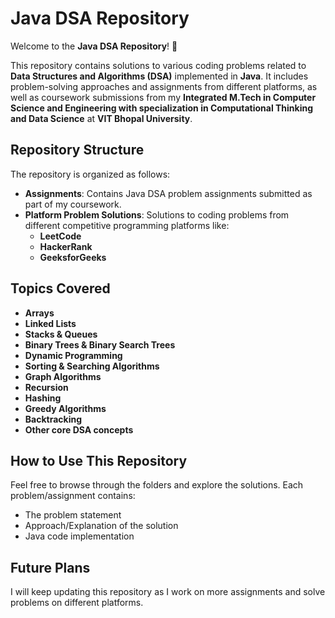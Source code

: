 # Java DSA Repository

Welcome to the **Java DSA Repository**! 🎉

This repository contains solutions to various coding problems related to **Data Structures and Algorithms (DSA)** implemented in **Java**. It includes problem-solving approaches and assignments from different platforms, as well as coursework submissions from my **Integrated M.Tech in Computer Science and Engineering with specialization in Computational Thinking and Data Science** at **VIT Bhopal University**.

## Repository Structure

The repository is organized as follows:
* **Assignments**: Contains Java DSA problem assignments submitted as part of my coursework.
* **Platform Problem Solutions**: Solutions to coding problems from different competitive programming platforms like:
  * **LeetCode**
  * **HackerRank**
  * **GeeksforGeeks**

## Topics Covered

* **Arrays**
* **Linked Lists**
* **Stacks & Queues**
* **Binary Trees & Binary Search Trees**
* **Dynamic Programming**
* **Sorting & Searching Algorithms**
* **Graph Algorithms**
* **Recursion**
* **Hashing**
* **Greedy Algorithms**
* **Backtracking**
* **Other core DSA concepts**

## How to Use This Repository

Feel free to browse through the folders and explore the solutions. Each problem/assignment contains:
* The problem statement
* Approach/Explanation of the solution
* Java code implementation

## Future Plans

I will keep updating this repository as I work on more assignments and solve problems on different platforms.
